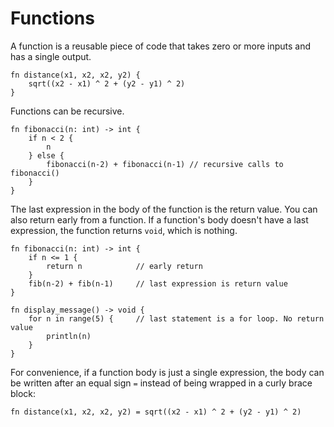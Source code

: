 # Functions

A function is a reusable piece of code that takes zero or more inputs and has a single output.

```
fn distance(x1, x2, x2, y2) {
    sqrt((x2 - x1) ^ 2 + (y2 - y1) ^ 2)
}
```

Functions can be recursive.

```
fn fibonacci(n: int) -> int {
    if n < 2 {
        n
    } else {
        fibonacci(n-2) + fibonacci(n-1) // recursive calls to fibonacci()
    }
}
```

The last expression in the body of the function is the return value. You can also return early from a function.
If a function's body doesn't have a last expression, the function returns `void`, which is nothing.

```
fn fibonacci(n: int) -> int {
    if n <= 1 {
        return n            // early return
    }
    fib(n-2) + fib(n-1)     // last expression is return value
}

fn display_message() -> void {
    for n in range(5) {     // last statement is a for loop. No return value
        println(n)
    }
}
```

For convenience, if a function body is just a single expression, the body can be written after an equal sign `=` instead
of
being wrapped in a curly brace block:

```
fn distance(x1, x2, x2, y2) = sqrt((x2 - x1) ^ 2 + (y2 - y1) ^ 2)
```